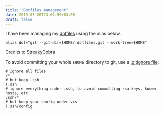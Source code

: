 ```yaml
---
title: "Dotfiles management"
date: 2019-05-20T23:02:59+03:00
draft: false
---
```


I have been managing my [dotfiles](https://github.com/DictumMortuum/dotfiles) using the alias below.

```
alias dot="git --git-dir=$HOME/.dotfiles.git --work-tree=$HOME"
```

Credits to [StreakyCobra](https://news.ycombinator.com/item?id=11071754)

To avoid committing your whole `$HOME` directory to git, use a [.gitignore file](https://github.com/DictumMortuum/dotfiles/blob/master/.gitignore):

```
# Ignore all files
/*
# but keep .ssh
!.ssh
# ignore everything under .ssh, to avoid committing rsa keys, known hosts, etc
.ssh/*
# but keep your config under vcs
!.ssh/config
```
